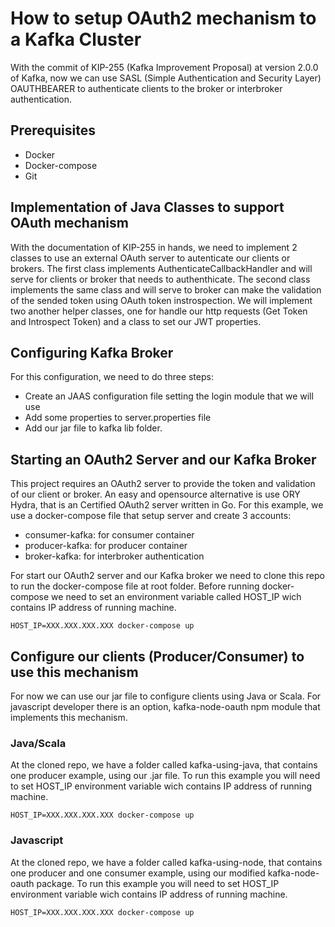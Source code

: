 # How to setup OAuth2 mechanism to a Kafka Cluster

With the commit of KIP-255 (Kafka Improvement Proposal) at version 2.0.0 of Kafka, now we can use SASL (Simple Authentication and Security Layer) OAUTHBEARER to authenticate clients to the broker or interbroker authentication.

## Prerequisites
- Docker
- Docker-compose
- Git

## Implementation of Java Classes to support OAuth mechanism

With the documentation of KIP-255 in hands, we need to implement 2 classes to use an external OAuth server to autenticate our clients or brokers.
The first class implements AuthenticateCallbackHandler and will serve for clients or broker that needs to authenthicate.
The second class implements the same class and will serve to broker can make the validation of the sended token using OAuth token instrospection.
We will implement two another helper classes, one for handle our http requests (Get Token and Introspect Token) and a class to set our JWT properties.

## Configuring Kafka Broker

For this configuration, we need to do three steps:
- Create an JAAS configuration file setting the login module that we will use
- Add some properties to server.properties file
- Add our jar file to kafka lib folder.

## Starting an OAuth2 Server and our Kafka Broker

This project requires an OAuth2 server to provide the token and validation of our client or broker. An easy and opensource alternative is use ORY Hydra, that is an Certified OAuth2 server written in Go. 
For this example, we use a docker-compose file that setup server and create 3 accounts:
- consumer-kafka: for consumer container
- producer-kafka: for producer container
- broker-kafka: for interbroker authentication

For start our OAuth2 server and our Kafka broker we need to clone this repo to run the docker-compose file at root folder. Before running docker-compose we need to set an environment variable called HOST_IP wich contains IP address of running machine.

```
HOST_IP=XXX.XXX.XXX.XXX docker-compose up
```

## Configure our clients (Producer/Consumer) to use this mechanism

For now we can use our jar file to configure clients using Java or Scala. For javascript developer there is an option, kafka-node-oauth npm module that implements this mechanism.

### Java/Scala

At the cloned repo, we have a folder called kafka-using-java, that contains one producer example, using our .jar file. To run this example you will need to set HOST_IP environment variable wich contains IP address of running machine.

```
HOST_IP=XXX.XXX.XXX.XXX docker-compose up
```

### Javascript

At the cloned repo, we have a folder called kafka-using-node, that contains one producer and one consumer example, using our modified kafka-node-oauth package. To run this example you will need to set HOST_IP environment variable wich contains IP address of running machine.

```
HOST_IP=XXX.XXX.XXX.XXX docker-compose up
```